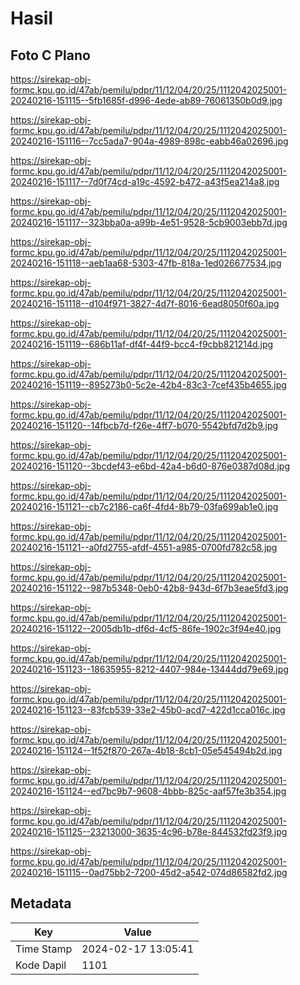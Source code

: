 # Hasil

## Foto C Plano

https://sirekap-obj-formc.kpu.go.id/47ab/pemilu/pdpr/11/12/04/20/25/1112042025001-20240216-151115--5fb1685f-d996-4ede-ab89-76061350b0d9.jpg

https://sirekap-obj-formc.kpu.go.id/47ab/pemilu/pdpr/11/12/04/20/25/1112042025001-20240216-151116--7cc5ada7-904a-4989-898c-eabb46a02696.jpg

https://sirekap-obj-formc.kpu.go.id/47ab/pemilu/pdpr/11/12/04/20/25/1112042025001-20240216-151117--7d0f74cd-a19c-4592-b472-a43f5ea214a8.jpg

https://sirekap-obj-formc.kpu.go.id/47ab/pemilu/pdpr/11/12/04/20/25/1112042025001-20240216-151117--323bba0a-a99b-4e51-9528-5cb9003ebb7d.jpg

https://sirekap-obj-formc.kpu.go.id/47ab/pemilu/pdpr/11/12/04/20/25/1112042025001-20240216-151118--aeb1aa68-5303-47fb-818a-1ed026677534.jpg

https://sirekap-obj-formc.kpu.go.id/47ab/pemilu/pdpr/11/12/04/20/25/1112042025001-20240216-151118--d104f971-3827-4d7f-8016-6ead8050f60a.jpg

https://sirekap-obj-formc.kpu.go.id/47ab/pemilu/pdpr/11/12/04/20/25/1112042025001-20240216-151119--686b11af-df4f-44f9-bcc4-f9cbb821214d.jpg

https://sirekap-obj-formc.kpu.go.id/47ab/pemilu/pdpr/11/12/04/20/25/1112042025001-20240216-151119--895273b0-5c2e-42b4-83c3-7cef435b4655.jpg

https://sirekap-obj-formc.kpu.go.id/47ab/pemilu/pdpr/11/12/04/20/25/1112042025001-20240216-151120--14fbcb7d-f26e-4ff7-b070-5542bfd7d2b9.jpg

https://sirekap-obj-formc.kpu.go.id/47ab/pemilu/pdpr/11/12/04/20/25/1112042025001-20240216-151120--3bcdef43-e6bd-42a4-b6d0-876e0387d08d.jpg

https://sirekap-obj-formc.kpu.go.id/47ab/pemilu/pdpr/11/12/04/20/25/1112042025001-20240216-151121--cb7c2186-ca6f-4fd4-8b79-03fa699ab1e0.jpg

https://sirekap-obj-formc.kpu.go.id/47ab/pemilu/pdpr/11/12/04/20/25/1112042025001-20240216-151121--a0fd2755-afdf-4551-a985-0700fd782c58.jpg

https://sirekap-obj-formc.kpu.go.id/47ab/pemilu/pdpr/11/12/04/20/25/1112042025001-20240216-151122--987b5348-0eb0-42b8-943d-6f7b3eae5fd3.jpg

https://sirekap-obj-formc.kpu.go.id/47ab/pemilu/pdpr/11/12/04/20/25/1112042025001-20240216-151122--2005db1b-df6d-4cf5-86fe-1902c3f94e40.jpg

https://sirekap-obj-formc.kpu.go.id/47ab/pemilu/pdpr/11/12/04/20/25/1112042025001-20240216-151123--18635955-8212-4407-984e-13444dd79e69.jpg

https://sirekap-obj-formc.kpu.go.id/47ab/pemilu/pdpr/11/12/04/20/25/1112042025001-20240216-151123--83fcb539-33e2-45b0-acd7-422d1cca016c.jpg

https://sirekap-obj-formc.kpu.go.id/47ab/pemilu/pdpr/11/12/04/20/25/1112042025001-20240216-151124--1f52f870-267a-4b18-8cb1-05e545494b2d.jpg

https://sirekap-obj-formc.kpu.go.id/47ab/pemilu/pdpr/11/12/04/20/25/1112042025001-20240216-151124--ed7bc9b7-9608-4bbb-825c-aaf57fe3b354.jpg

https://sirekap-obj-formc.kpu.go.id/47ab/pemilu/pdpr/11/12/04/20/25/1112042025001-20240216-151125--23213000-3635-4c96-b78e-844532fd23f9.jpg

https://sirekap-obj-formc.kpu.go.id/47ab/pemilu/pdpr/11/12/04/20/25/1112042025001-20240216-151115--0ad75bb2-7200-45d2-a542-074d86582fd2.jpg


## Metadata

| Key        | Value               |
| ---------- | ------------------- |
| Time Stamp | 2024-02-17 13:05:41 |
| Kode Dapil | 1101                |



